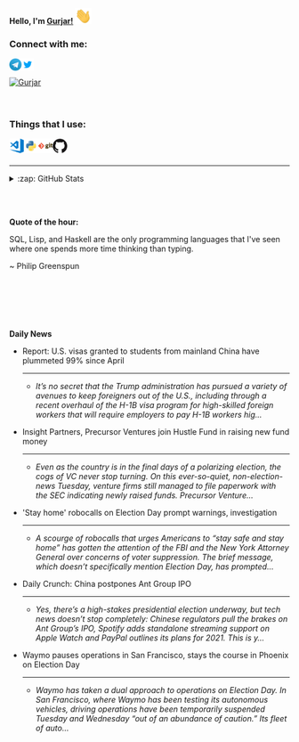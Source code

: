 #### Hello, I'm [Gurjar!](https://GurjarKing.github.io) <img src="https://raw.githubusercontent.com/ABSphreak/ABSphreak/master/gifs/Hi.gif" width="30px"></h2>


### Connect with me:

[<img align="left" alt="Gurjar | Telegram" width="22px" src="https://raw.githubusercontent.com/github/explore/80688e429a7d4ef2fca1e82350fe8e3517d3494d/topics/telegram/telegram.png" />][Telegram]
[<img align="left" alt="Gurjar | Twitter" width="22px" src="https://raw.githubusercontent.com/github/explore/80688e429a7d4ef2fca1e82350fe8e3517d3494d/topics/twitter/twitter.png" />][Twitter]
<br >
<br >
<a href="https://github.com/GurjarKing"><img src="https://komarev.com/ghpvc/?username=GurjarKing" alt="Gurjar" /></a> <br />
<br />
<br />
<!-- <br >

![](https://visitor-badge.glitch.me/badge?page_id=GurjarKing)

<br /> -->

### Things that I use:

[<img align="left" alt="Visual Studio Code" width="26px" src="https://raw.githubusercontent.com/github/explore/80688e429a7d4ef2fca1e82350fe8e3517d3494d/topics/visual-studio-code/visual-studio-code.png" />][VSCode]
[<img align="left" alt="Python" width="26px" src="https://raw.githubusercontent.com/github/explore/80688e429a7d4ef2fca1e82350fe8e3517d3494d/topics/python/python.png" />][Python]
[<img align="left" alt="Git" width="26px" src="https://raw.githubusercontent.com/github/explore/80688e429a7d4ef2fca1e82350fe8e3517d3494d/topics/git/git.png" />][Git]
[<img align="left" alt="GitHub" width="26px" src="https://raw.githubusercontent.com/github/explore/78df643247d429f6cc873026c0622819ad797942/topics/github/github.png" />][Github]

<br />
<br />

---
<details>
  <summary>:zap: GitHub Stats</summary>

<img align="left" alt="Gurjar's Github Stats" src="https://github-readme-stats.vercel.app/api?username=GurjarKing&show_icons=true&hide_border=true&count_private=true&include_all_commit=true&theme=algolia" />

</details>

<!-- ### 🔔 My latest tweet
<a href="https://twitter.com/Gurjar_King43" target="_blank">
	<img src="https://github.com/GurjarKing/GurjarKing/raw/master/tweet.png" width="70%" align="center" alt="Click to view on Twitter" title="My latest tweet, as an image"/>
</a> -->
<br>

<pre>

</pre>

**Quote of the hour:**

SQL, Lisp, and Haskell are the only programming languages that I've seen where one spends more time thinking than typing.

~ Philip Greenspun
<pre>

</pre>
<br>
<pre>


</pre>
<strong>Daily News</strong>
  
  - Report: U.S. visas granted to students from mainland China have plummeted 99% since April
     <hr/>
     
      - *It’s no secret that the Trump administration has pursued a variety of avenues to keep foreigners out of the U.S., including through a recent overhaul of the H-1B visa program for high-skilled foreign workers that will require employers to pay H-1B workers hig…*
     
  - Insight Partners, Precursor Ventures join Hustle Fund in raising new fund money
      <hr/>
      
      - *Even as the country is in the final days of a polarizing election, the cogs of VC never stop turning. On this ever-so-quiet, non-election-news Tuesday, venture firms still managed to file paperwork with the SEC indicating newly raised funds. Precursor Venture…*
      
  - 'Stay home' robocalls on Election Day prompt warnings, investigation
      <hr/>
      
      - *A scourge of robocalls that urges Americans to “stay safe and stay home” has gotten the attention of the FBI and the New York Attorney General over concerns of voter suppression. The brief message, which doesn’t specifically mention Election Day, has prompted…*
      
  - Daily Crunch: China postpones Ant Group IPO
      <hr/>
      
      - *Yes, there’s a high-stakes presidential election underway, but tech news doesn’t stop completely: Chinese regulators pull the brakes on Ant Group’s IPO, Spotify adds standalone streaming support on Apple Watch and PayPal outlines its plans for 2021. This is y…*
       
  - Waymo pauses operations in San Francisco, stays the course in Phoenix on Election Day
      <hr/>
       
       - *Waymo has taken a dual approach to operations on Election Day. In San Francisco, where Waymo has been testing its autonomous vehicles, driving operations have been temporarily suspended Tuesday and Wednesday “out of an abundance of caution.” Its fleet of auto…*
      

<br />

[VSCode]: https://code.visualstudio.com/
[Python]: https://www.python.org/
[Git]: https://git-scm.com/
[Github]: https://github.com/
[Telegram]: https://t.me/Gurjar_King/
[Twitter]: https://twitter.com/Gurjar_King43/
